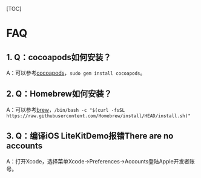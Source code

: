 [TOC]

# FAQ

## 1. Q：cocoapods如何安装？
A：可以参考[cocoapods](https://cocoapods.org)，`sudo gem install cocoapods`。

## 2. Q：Homebrew如何安装？
A：可以参考[brew](https://brew.sh)，`/bin/bash -c "$(curl -fsSL https://raw.githubusercontent.com/Homebrew/install/HEAD/install.sh)"`

## 3. Q：编译iOS LiteKitDemo报错There are no accounts
A：打开Xcode，选择菜单Xcode->Preferences->Accounts登陆Apple开发者账号。
